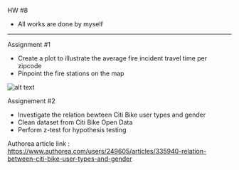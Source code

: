 HW #8

- All works are done by myself
--------------------------------------------

Assignment #1

- Create a plot to illustrate the average fire incident travel time per zipcode
- Pinpoint the fire stations on the map

![alt text](https://github.com/rylanwan/PUI2018_jw3290/blob/master/HW8_jw3290/Fire.png)


Assignement #2

- Investigate the relation bewteen Citi Bike user types and gender
- Clean dataset from Citi Bike Open Data
- Perform z-test for hypothesis testing

Authorea article link : https://www.authorea.com/users/249605/articles/335940-relation-between-citi-bike-user-types-and-gender

